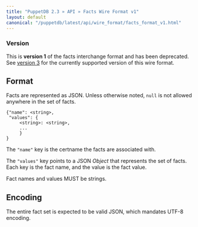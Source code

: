 ```yaml
---
title: "PuppetDB 2.3 » API » Facts Wire Format v1"
layout: default
canonical: "/puppetdb/latest/api/wire_format/facts_format_v1.html"
---
```


[facts_v3]: facts_format_v3.html

### Version

This is **version 1** of the facts interchange format and has been deprecated. See [version 3][facts_v3] for the currently supported version of this wire format.

## Format

Facts are represented as JSON. Unless otherwise noted, `null` is not
allowed anywhere in the set of facts.

    {"name": <string>,
     "values": {
         <string>: <string>,
         ...
         }
    }

The `"name"` key is the certname the facts are associated with.

The `"values"` key points to a JSON _Object_ that represents the set
of facts. Each key is the fact name, and the value is the fact value.

Fact names and values MUST be strings.

## Encoding

The entire fact set is expected to be valid JSON, which mandates UTF-8
encoding.
